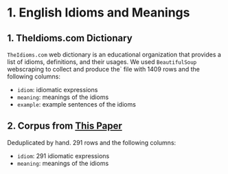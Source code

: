 # 1. English Idioms and Meanings

## 1. TheIdioms.com Dictionary 

`TheIdioms.com` web dictionary is an educational organization that provides a list of idioms, definitions, and their usages. We used `BeautifulSoup` webscraping to collect and produce the` file with 1409 rows and the following columns:

- `idiom`: idiomatic expressions
- `meaning`: meanings of the idioms
- `example`: example sentences of the idioms

## 2. Corpus from [This Paper](https://github.com/ellarabi/gender-idiomatic-language)

Deduplicated by hand. 291 rows and the following columns:

- `idiom`: 291 idiomatic expressions
- `meaning`: meanings of the idioms